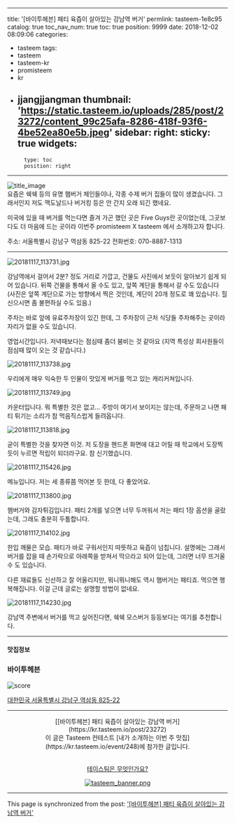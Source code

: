 
---
title: '[바이투헤븐] 패티 육즙이 살아있는 강남역 버거'
permlink: tasteem-1e8c95
catalog: true
toc_nav_num: true
toc: true
position: 9999
date: 2018-12-02 08:09:06
categories:
- tasteem
tags:
- tasteem
- tasteem-kr
- promisteem
- kr
- jjangjjangman
thumbnail: 'https://static.tasteem.io/uploads/285/post/23272/content_99c25afa-8286-418f-93f6-4be52ea80e5b.jpeg'
sidebar:
    right:
        sticky: true
widgets:
    -
        type: toc
        position: right
---


![title_image](https://static.tasteem.io/uploads/285/post/23272/content_99c25afa-8286-418f-93f6-4be52ea80e5b.jpeg)
<br/>
요즘은 쉑쉑 등의 유명 햄버거 체인들이나, 각종 수제 버거 집들이 많이 생겼습니다. 그래서인지 저도 맥도날드나 버거킹 등은 안 간지 오래 되긴 했네요.

미국에 있을 때 버거를 먹는다면 즐겨 가곤 했던 곳은 Five Guys란 곳이었는데, 그곳보다도 더 마음에 드는 곳이라 이번주 promisteem X tasteem 에서 소개하고자 합니다.

주소: 서울특별시 강남구 역삼동 825-22
전화번호: 070-8887-1313

---

![20181117_113731.jpg](https://static.tasteem.io/uploads/image/image/112799/b732ac2c-7a9c-47a6-b62b-10234738a91e.jpeg)

강남역에서 걸어서 2분? 정도 거리로 가깝고, 건물도 사진에서 보듯이 알아보기 쉽게 되어 있습니다. 뒤쪽 건물을 통해서 올 수도 있고, 앞쪽 계단을 통해서 갈 수도 있습니다 (사진은 앞쪽 계단으로 가는 방향에서 찍은 것인데, 계단이 20개 정도로 꽤 있습니다. 힐 신으시면 좀 불편하실 수도 있음.)

주차는 바로 앞에 유료주차장이 있긴 한데, 그 주차장이 근처 식당들 주차해주는 곳이라 자리가 없을 수도 있습니다. 

영업시간입니다. 저녁때보다는 점심때 좀더 붐비는 것 같아요 (지역 특성상 회사원들이 점심때 많이 오는 것 같습니다.)

![20181117_113738.jpg](https://static.tasteem.io/uploads/image/image/112800/b732ac2c-7a9c-47a6-b62b-10234738a91e.jpeg)

우리에게 매우 익숙한 두 인물이 맛있게 버거를 먹고 있는 캐리커쳐입니다.

![20181117_113749.jpg](https://static.tasteem.io/uploads/image/image/112801/b732ac2c-7a9c-47a6-b62b-10234738a91e.jpeg)

카운터입니다. 뭐 특별한 것은 없고... 주방이 여기서 보이지는 않는데, 주문하고 나면 패티 튀기는 소리가 참 먹음직스럽게 들려옵니다.

![20181117_113818.jpg](https://static.tasteem.io/uploads/image/image/112802/4ce6ec76-ada1-4125-ac72-84d3d6e11cac.jpeg)

굳이 특별한 것을 찾자면 이것. 저 도장을 핸드폰 화면에 대고 어릴 때 학교에서 도장찍듯이 누르면 적립이 되더라구요. 참 신기했습니다.

![20181117_115426.jpg](https://static.tasteem.io/uploads/image/image/112803/b732ac2c-7a9c-47a6-b62b-10234738a91e.jpeg)

메뉴입니다. 저는 세 종류쯤 먹어본 듯 한데, 다 좋았어요.

![20181117_113800.jpg](https://static.tasteem.io/uploads/image/image/112804/4ce6ec76-ada1-4125-ac72-84d3d6e11cac.jpeg)

햄버거와 감자튀김입니다. 패티 2개를 넣으면 너무 두꺼워서 저는 패티 1장 옵션을 골랐는데, 그래도 충분히 두툼합니다.

![20181117_114102.jpg](https://static.tasteem.io/uploads/image/image/112805/4ce6ec76-ada1-4125-ac72-84d3d6e11cac.jpeg)

한입 깨물은 모습. 패티가 바로 구워서인지 따뜻하고 육즙이 넘칩니다. 설명에는 그래서 버거를 잡을 때 손가락으로 아래쪽을 받쳐서 막으라고 되어 있는데, 그러면 너무 뜨거울 수 도 있습니다.

다른 재료들도 신선하고 잘 어울리지만, 뭐니뭐니해도 역시 햄버거는 패티죠. 먹으면 행복해집니다. 이걸 근데 글로는 설명할 방법이 없네요.

![20181117_114230.jpg](https://static.tasteem.io/uploads/image/image/112806/b732ac2c-7a9c-47a6-b62b-10234738a91e.jpeg)

강남역 주변에서 버거를 먹고 싶어진다면, 쉑쉑 모스버거 등등보다는 여기를 추천합니다.





---------------------
#### 맛집정보
### 바이투헤븐
![score](https://static.tasteem.io/images/steem/2Crowns.png)

[대한민국 서울특별시 강남구 역삼동 825-22](https://kr.tasteem.io/post/23272#map)

-----------------------------------------
<center>[[바이투헤븐] 패티 육즙이 살아있는 강남역 버거](https://kr.tasteem.io/post/23272)
<br/>이 글은 Tasteem 컨테스트
 [내가 소개하는  이번 주 맛집](https://kr.tasteem.io/event/248)에 참가한 글입니다.

<br/>[테이스팀은 무엇인가요?](https://kr.tasteem.io/about)

[![tasteem_banner.png](https://static.tasteem.io/images/tasteem_banner_v3.png)](https://kr.tasteem.io)</center>

- - -

This page is synchronized from the post: ['[바이투헤븐] 패티 육즙이 살아있는 강남역 버거'](https://steemit.com/@glory7/tasteem-1e8c95)
